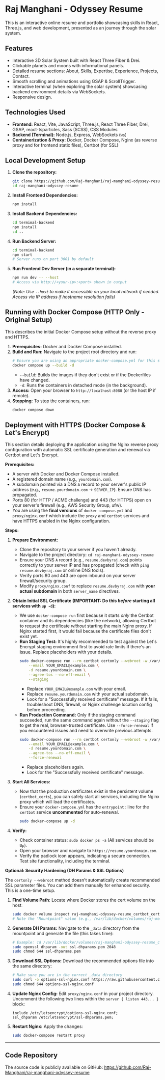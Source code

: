  # Raj Manghani - Odyssey Resume

This is an interactive online resume and portfolio showcasing skills in React, Three.js, and web development, presented as an journey through the solar system.

## Features

*   Interactive 3D Solar System built with React Three Fiber & Drei.
*   Clickable planets and moons with informational panels.
*   Detailed resume sections: About, Skills, Expertise, Experience, Projects, Contact.
*   Smooth scrolling and animations using GSAP & ScrollTrigger.
*   Interactive terminal (when exploring the solar system) showcasing backend environment details via WebSockets.
*   Responsive design.

## Technologies Used

*   **Frontend:** React, Vite, JavaScript, Three.js, React Three Fiber, Drei, GSAP, react-tsparticles, Sass (SCSS), CSS Modules
*   **Backend (Terminal):** Node.js, Express, WebSockets (`ws`)
*   **Containerization & Proxy:** Docker, Docker Compose, Nginx (as reverse proxy and for frontend static files), Certbot (for SSL)

## Local Development Setup

1.  **Clone the repository:**
    ```bash
    git clone https://github.com/Raj-Manghani/raj-manghani-odyssey-resume.git
    cd raj-manghani-odyssey-resume
    ```
2.  **Install Frontend Dependencies:**
    ```bash
    npm install
    ```
3.  **Install Backend Dependencies:**
    ```bash
    cd terminal-backend
    npm install
    cd ..
    ```
4.  **Run Backend Server:**
    ```bash
    cd terminal-backend
    npm start
    # Server runs on port 3001 by default
    ```
5.  **Run Frontend Dev Server (in a separate terminal):**
    ```bash
    npm run dev -- --host
    # Access via http://<your-ip>:<port> shown in output
    ```
    *(Note: Use `--host` to make it accessible on your local network if needed. Access via IP address if hostname resolution fails)*

## Running with Docker Compose (HTTP Only - Original Setup)

This describes the initial Docker Compose setup without the reverse proxy and HTTPS.

1.  **Prerequisites:** Docker and Docker Compose installed.
2.  **Build and Run:** Navigate to the project root directory and run:
    ```bash
    # Ensure you are using an appropriate docker-compose.yml for this setup
    docker compose up --build -d
    ```
    *   `--build`: Builds the images if they don't exist or if the Dockerfiles have changed.
    *   `-d`: Runs the containers in detached mode (in the background).
3.  **Access:** Open your browser to `http://localhost:8080` (or the host IP if remote).
4.  **Stopping:** To stop the containers, run:
    ```bash
    docker compose down
    ```

## Deployment with HTTPS (Docker Compose & Let's Encrypt)

This section details deploying the application using the Nginx reverse proxy configuration with automatic SSL certificate generation and renewal via Certbot and Let's Encrypt.

**Prerequisites:**

*   A server with Docker and Docker Compose installed.
*   A registered domain name (e.g., `yourdomain.com`).
*   A subdomain pointed via a DNS `A` record to your server's public IP address (e.g., `resume.yourdomain.com` -> `SERVER_IP`). Ensure DNS has propagated.
*   Ports 80 (for HTTP / ACME challenge) and 443 (for HTTPS) open on your server's firewall (e.g., AWS Security Group, ufw).
*   You are using the **final versions** of `docker-compose.yml` and `proxy/nginx.conf` which include the `proxy` and `certbot` services and have HTTPS enabled in the Nginx configuration.

**Steps:**

1.  **Prepare Environment:**
    *   Clone the repository to your server if you haven't already.
    *   Navigate to the project directory: `cd raj-manghani-odyssey-resume`
    *   Ensure your DNS `A` record (e.g., `resume.devbyraj.com`) points correctly to your server IP and has propagated (check with `ping resume.devbyraj.com` or online DNS tools).
    *   Verify ports 80 and 443 are open inbound on your server firewall/security group.
    *   Modify `proxy/nginx.conf` to replace `resume.devbyraj.com` with **your actual subdomain** in both `server_name` directives.

2.  **Obtain Initial SSL Certificate (IMPORTANT: Do this *before* starting all services with `up -d`):**
    *   We use `docker-compose run` first because it starts *only* the Certbot container and its dependencies (like the network), allowing Certbot to request the certificate *without* starting the main Nginx proxy. If Nginx started first, it would fail because the certificate files don't exist yet.
    *   **Run Staging Test:** It's highly recommended to test against the Let's Encrypt staging environment first to avoid rate limits if there's an issue. Replace placeholders with your details.
        ```bash
        sudo docker-compose run --rm certbot certonly --webroot -w /var/www/certbot \
            --email YOUR_EMAIL@example.com \
            -d resume.yourdomain.com \
            --agree-tos --no-eff-email \
            --staging
        ```
        *   Replace `YOUR_EMAIL@example.com` with your email.
        *   Replace `resume.yourdomain.com` with your actual subdomain.
        *   Look for a "Successfully received certificate" message. If it fails, troubleshoot DNS, firewall, or Nginx challenge location config before proceeding.
    *   **Run Production Command:** Only if the staging command succeeded, run the same command again *without* the `--staging` flag to get the real, browser-trusted certificate. Use `--force-renewal` if you encountered issues and need to overwrite previous attempts.
        ```bash
        sudo docker-compose run --rm certbot certonly --webroot -w /var/www/certbot \
            --email YOUR_EMAIL@example.com \
            -d resume.yourdomain.com \
            --agree-tos --no-eff-email \
            --force-renewal
        ```
        *   Replace placeholders again.
        *   Look for the "Successfully received certificate" message.

3.  **Start All Services:**
    *   Now that the production certificates exist in the persistent volume (`certbot_certs`), you can safely start all services, including the Nginx proxy which will load the certificates.
    *   Ensure your `docker-compose.yml` has the `entrypoint:` line for the `certbot` service **uncommented** for auto-renewal.
        ```bash
        sudo docker-compose up -d
        ```

4.  **Verify:**
    *   Check container status: `sudo docker ps -a` (All services should be `Up`).
    *   Open your browser and navigate to `https://resume.yourdomain.com`.
    *   Verify the padlock icon appears, indicating a secure connection. Test site functionality, including the terminal.

**Optional: Security Hardening (DH Params & SSL Options)**

The `certonly --webroot` method doesn't automatically create recommended SSL parameter files. You can add them manually for enhanced security. This is a one-time setup.

1.  **Find Volume Path:** Locate where Docker stores the cert volume on the host:
    ```bash
    sudo docker volume inspect raj-manghani-odyssey-resume_certbot_certs
    # Note the "Mountpoint" value (e.g., /var/lib/docker/volumes/raj-manghani-odyssey-resume_certbot_certs/_data)
    ```
2.  **Generate DH Params:** Navigate to the `_data` directory from the mountpoint and generate the file (this takes time):
    ```bash
    # Example: cd /var/lib/docker/volumes/raj-manghani-odyssey-resume_certbot_certs/_data
    sudo openssl dhparam -out ssl-dhparams.pem 2048
    sudo chmod 644 ssl-dhparams.pem
    ```
3.  **Download SSL Options:** Download the recommended options file into the same directory:
    ```bash
    # Make sure you are in the correct _data directory
    sudo curl -o options-ssl-nginx.conf https://raw.githubusercontent.com/certbot/certbot/master/certbot-nginx/certbot_nginx/_internal/tls_configs/options-ssl-nginx.conf
    sudo chmod 644 options-ssl-nginx.conf
    ```
4.  **Update Nginx Config:** Edit `proxy/nginx.conf` in your project directory. Uncomment the following two lines within the `server { listen 443... }` block:
    ```nginx
    include /etc/letsencrypt/options-ssl-nginx.conf;
    ssl_dhparam /etc/letsencrypt/ssl-dhparams.pem;
    ```
5.  **Restart Nginx:** Apply the changes:
    ```bash
    sudo docker-compose restart proxy
    ```

---

## Code Repository

The source code is publicly available on GitHub:
https://github.com/Raj-Manghani/raj-manghani-odyssey-resume